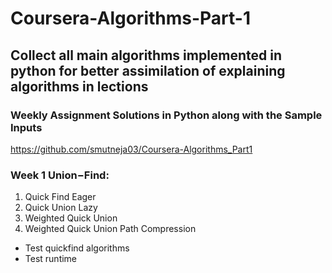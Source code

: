 # Coursera-Algorithms-Part-1

## Collect all main algorithms implemented in python for better assimilation of explaining algorithms in lections
### Weekly Assignment Solutions in Python along with the Sample Inputs
https://github.com/smutneja03/Coursera-Algorithms_Part1

### Week 1 Union−Find:
1. Quick Find Eager
2. Quick Union Lazy
3. Weighted Quick Union
4. Weighted Quick Union Path Compression
* Test quickfind algorithms
* Test runtime
